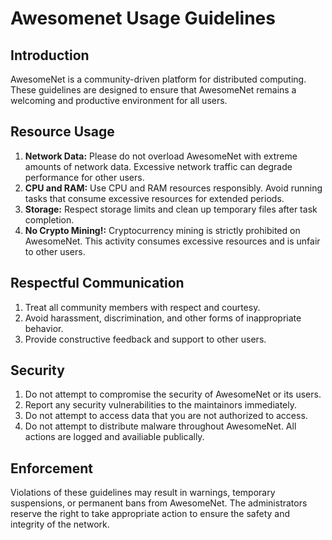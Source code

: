# Awesomenet Usage Guidelines

## Introduction

AwesomeNet is a community-driven platform for distributed computing. These guidelines are designed to ensure that AwesomeNet remains a welcoming and productive environment for all users.

## Resource Usage

1.  **Network Data:** Please do not overload AwesomeNet with extreme amounts of network data. Excessive network traffic can degrade performance for other users.
2.  **CPU and RAM:** Use CPU and RAM resources responsibly. Avoid running tasks that consume excessive resources for extended periods.
3.  **Storage:** Respect storage limits and clean up temporary files after task completion.
4.  **No Crypto Mining!:** Cryptocurrency mining is strictly prohibited on AwesomeNet. This activity consumes excessive resources and is unfair to other users.

## Respectful Communication

1.  Treat all community members with respect and courtesy.
2.  Avoid harassment, discrimination, and other forms of inappropriate behavior.
3.  Provide constructive feedback and support to other users.

## Security

1.  Do not attempt to compromise the security of AwesomeNet or its users.
2.  Report any security vulnerabilities to the maintainors immediately.
3.  Do not attempt to access data that you are not authorized to access.
4.  Do not attempt to distribute malware throughout AwesomeNet. All actions are logged and availiable publically.

## Enforcement

Violations of these guidelines may result in warnings, temporary suspensions, or permanent bans from AwesomeNet. The administrators reserve the right to take appropriate action to ensure the safety and integrity of the network.

